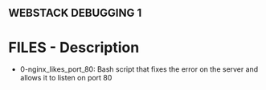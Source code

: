 ## WEBSTACK DEBUGGING 1

# FILES - Description

* 0-nginx_likes_port_80: Bash script that fixes the error on the server and allows it to listen on port 80
